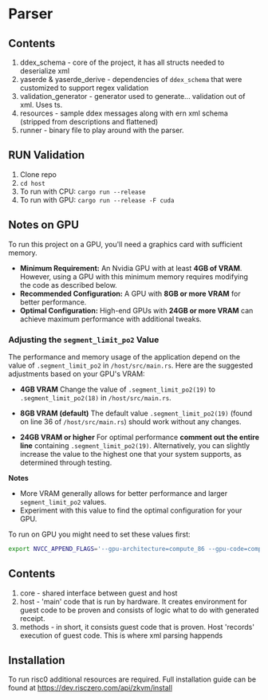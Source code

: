 # Parser

## Contents

1. ddex_schema - core of the project, it has all structs needed to deserialize xml
2. yaserde & yaserde_derive - dependencies of `ddex_schema` that were customized to support regex validation
3. validation_generator - generator used to generate... validation out of xml. Uses ts.
4. resources - sample ddex messages along with ern xml schema (stripped from descriptions and flattened)
5. runner - binary file to play around with the parser.

## RUN Validation

1. Clone repo
2. `cd host`
3. To run with CPU: `cargo run --release`
4. To run with GPU: `cargo run --release -F cuda`

## Notes on GPU

To run this project on a GPU, you'll need a graphics card with sufficient memory.

- **Minimum Requirement:** An Nvidia GPU with at least **4GB of VRAM**. However, using a GPU with this minimum memory requires modifying the code as described below.
- **Recommended Configuration:** A GPU with **8GB or more VRAM** for better performance.
- **Optimal Configuration:** High-end GPUs with **24GB or more VRAM** can achieve maximum performance with additional tweaks.

### Adjusting the `segment_limit_po2` Value

The performance and memory usage of the application depend on the value of `.segment_limit_po2` in `/host/src/main.rs`. Here are the suggested adjustments based on your GPU's VRAM:

- **4GB VRAM**
  Change the value of `.segment_limit_po2(19)` to `.segment_limit_po2(18)` in `/host/src/main.rs`.

- **8GB VRAM (default)**
  The default value `.segment_limit_po2(19)` (found on line 36 of `/host/src/main.rs`) should work without any changes.

- **24GB VRAM or higher**
  For optimal performance **comment out the entire line** containing `.segment_limit_po2(19)`.
  Alternatively, you can slightly increase the value to the highest one that your system supports, as determined through testing.

**Notes**

- More VRAM generally allows for better performance and larger `segment_limit_po2` values.
- Experiment with this value to find the optimal configuration for your GPU.

To run on GPU you might need to set these values first:

```bash
export NVCC_APPEND_FLAGS='--gpu-architecture=compute_86 --gpu-code=compute_86,sm_86 --generate-code arch=compute_86,code=sm_86'
```

## Contents

1. core - shared interface between guest and host
2. host - 'main' code that is run by hardware. It creates environment for guest code to be proven and consists of logic what to do with generated receipt.
3. methods - in short, it consists guest code that is proven. Host 'records' execution of guest code. This is where xml parsing happends

## Installation

To run risc0 additional resources are required. Full installation guide can be found at https://dev.risczero.com/api/zkvm/install
